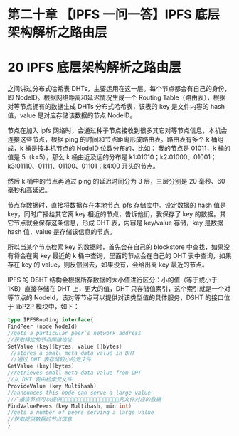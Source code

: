 # 第二十章 【IPFS 一问一答】IPFS 底层架构解析之路由层

# 20 IPFS 底层架构解析之路由层

之间讲过分布式哈希表 DHTs，主要运用在这一层。每个节点都会有自己的身份，即 NodeID。根据网络距离和延迟情况生成一个 Routing Table（路由表），根据对等节点拥有的数据生成 DHTs 分布式哈希表，该表的 key 是文件内容的 hash 值，value 是对应存储该数据的节点 NodeID。

节点在加入 ipfs 网络时，会通过种子节点接收到很多其它对等节点信息，本机会连接这些节点，根据 ping 的时间和节点距离形成路由表。路由表有多个 k 桶组成，k 桶是按本机节点的 NodeID 位数分布的，比如： 我的节点是 01011，k 桶的值是 5（k=5），那么 k 桶由近及远的分布是 k1:01010；k2:01000、01001；k3:01110、01111、01100、01101；k4:00 开头的节点。

然后 k 桶中的节点再通过 ping 的延迟时间分为 3 层，三层分别是 20 毫秒、60 毫秒和高延迟。

节点存数据时，直接将数据存在本地节点 ipfs 存储库中。设定数据的 hash 值是 key，同时广播给其它离 key 相近的节点，告诉他们，我保存了 key 的数据。其它节点就会保存这条信息，形成 DHT 表，内容是 key/value 存储，key 是数据 hash 值，value 是存储该信息的节点。

所以当某个节点检索 key 的数据时，首先会在自己的 blockstore 中查找，如果没有将会在离 key 最近的 k 桶中查询，里面的节点会在自己的 DHT 表中查询，如果存在 key 的 value，则反馈回去，如果没有，会给出离 key 最近的节点。

IPFS 的 DSHT 结构会根据所存数据的大小值进行区分：小的值（等于或小于 1KB）直接存储在 DHT 上，更大的值，DHT 只存储值索引，这个索引就是一个对等节点的 NodeId，该对等节点可以提供对该类型值的具体服务，DSHT 的接口位于 libP2P 模块中，如下：

```go
type IPFSRouting interface{
FindPeer (node NodeId)
//gets a particular peer’s network address 
//获取特定的节点网络地址
SetValue (key[]bytes, value []bytes)
 //stores a small meta data value in DHT 
 //通过 DHT 表存储较小的元文件
GetValue (key[]bytes)
//retrieves small meta data value from DHT 
//从 DHT 表中检索元文件
ProvideValue (key Multihash)
//announces this node can serve a large value
//广播该节点可以提供􏹅􏴎􏱖􏰊􏲃􏰋􏱑􏰉􏰊􏰾􏰿􏰉􏰊􏲡􏰐􏱅􏱆􏰣元文件对应的数据
FindValuePeers (key Multihash, min int)
//gets a number of peers serving a large value 
//获取提供数据的节点信息
}
```
